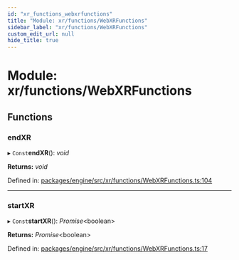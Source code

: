 ```yaml
---
id: "xr_functions_webxrfunctions"
title: "Module: xr/functions/WebXRFunctions"
sidebar_label: "xr/functions/WebXRFunctions"
custom_edit_url: null
hide_title: true
---
```


# Module: xr/functions/WebXRFunctions

## Functions

### endXR

▸ `Const`**endXR**(): *void*

**Returns:** *void*

Defined in: [packages/engine/src/xr/functions/WebXRFunctions.ts:104](https://github.com/xr3ngine/xr3ngine/blob/716a06460/packages/engine/src/xr/functions/WebXRFunctions.ts#L104)

___

### startXR

▸ `Const`**startXR**(): *Promise*<boolean\>

**Returns:** *Promise*<boolean\>

Defined in: [packages/engine/src/xr/functions/WebXRFunctions.ts:17](https://github.com/xr3ngine/xr3ngine/blob/716a06460/packages/engine/src/xr/functions/WebXRFunctions.ts#L17)
